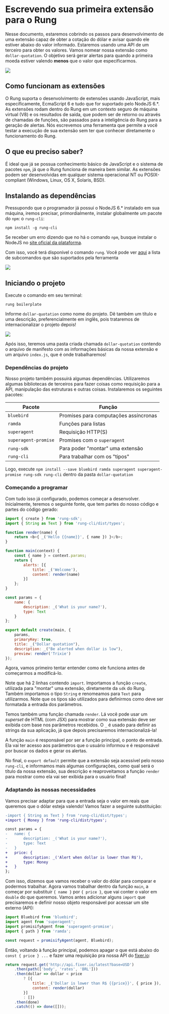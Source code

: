 # Escrevendo sua primeira extensão para o Rung

Nesse documento, estaremos cobrindo os passos para desenvolvimento de uma
extensão capaz de obter a cotação do dólar e avisar quando ele estiver abaixo
do valor informado. Estaremos usando uma API de um terceiro para obter os valores. 
Vamos nomear nossa extensão como `dollar-quotation`. O objetivo será gerar 
alertas para quando a primeira moeda estiver valendo **menos** que o valor que especificarmos.

![](./resources/main.png)

## Como funcionam as extensões

O Rung suporta o desenvolvimento de extensões usando JavaScript, mais
especificamente, EcmaScript 6 e tudo que for suportado pelo NodeJS 6.*.
As extensões rodam dentro do Rung em um contexto seguro de máquina virtual (V8)
e os resultados de saída, que podem ser de retorno ou através de chamadas de
funções, são passados para a inteligência do Rung para a geração de alertas.
Nós escrevemos uma ferramenta que permite a você testar a execução de sua extensão
sem ter que conhecer diretamente o funcionamento do Rung.

## O que eu preciso saber?

É ideal que já se possua conhecimento básico de JavaScript e o sistema de
pacotes `npm`, já que o Rung funciona de maneira bem similar. As extensões podem
ser desenvolvidas em qualquer sistema operacional NT ou POSIX-compliant (Windows, Linux, OS X, Solaris, BSD).

## Instalando as dependências

Pressupondo que o programador já possui o NodeJS 6.* instalado em sua máquina,
iremos precisar, primordialmente, instalar globalmente um pacote do `npm`: o
`rung-cli`:

`npm install -g rung-cli`

Se receber um erro dizendo que no há o comando `npm`, busque instalar o NodeJS no [site
oficial da plataforma](https://nodejs.org/en/download/).

Com isso, você terá disponível o comando `rung`. Você pode ver
[aqui](https://github.com/rung-tools/rung-cli#commands) a lista de subcomandos
que são suportados pela ferramenta

![](./resources/rung-cli-commands.png)

## Iniciando o projeto

Execute o comando em seu terminal:

`rung boilerplate`

Informe `dollar-quotation` como nome do projeto. Dê também um título e uma descrição,
preferencialmente em inglês, pois trataremos de internacionalizar o projeto depois!

![](./resources/rung-boilerplate.png)

Após isso, teremos uma pasta criada chamada `dollar-quotation` contendo o arquivo
de manifesto com as informações básicas da nossa extensão e um arquivo `index.js`,
que é onde trabalharemos!

### Dependências do projeto

Nosso projeto também possuirá algumas dependências. Utilizaremos algumas bibliotecas
de terceiros para fazer coisas como requisição para a API, manipulação das estruturas
e outras coisas. Instalaremos os seguintes pacotes:

| Pacote               | Função                                |
|----------------------|---------------------------------------|
| `bluebird`           | Promises para computações assíncronas |
| `ramda`              | Funções para listas                   |
| `superagent`         | Requisição HTTP(S)                    |
| `superagent-promise` | Promises com o `superagent`           |
| `rung-sdk`           | Para poder "montar" uma extensão      |
| `rung-cli`           | Para trabalhar com os "tipos"         |

Logo, execute `npm install --save bluebird ramda superagent superagent-promise rung-sdk rung-cli` dentro
da pasta `dollar-quotation`

### Começando a programar

Com tudo isso já configurado, podemos começar a desenvolver. Inicialmente, teremos o
seguinte fonte, que tem partes do nosso código e partes do código gerado:

```js
import { create } from 'rung-sdk';
import { String as Text } from 'rung-cli/dist/types';

function render(name) {
    return <b>{ _('Hello {{name}}', { name }) }</b>;
}

function main(context) {
    const { name } = context.params;
    return {
        alerts: [{
            title: _('Welcome'),
            content: render(name)
        }]
    };
}

const params = {
    name: {
        description: _('What is your name?'),
        type: Text
    }
};

export default create(main, {
    params,
    primaryKey: true,
    title: _("Dollar quotation"),
    description: _("Be alerted when dollar is low"),
    preview: render('Trixie')
});
```

Agora, vamos primeiro tentar entender como ele funciona antes de começarmos a modificá-lo.

Note que há 2 linhas contendo `import`. Importamos a função `create`, utilizada para "montar"
uma extensão, diretamente da `sdk` do Rung. Também importamos o tipo `String` e renomeamos
para `Text` para utilizarmos. Note que os tipos são utilizados para definirmos como deve
ser formatada a entrada dos parâmetros.

Temos também uma função chamada `render`. Lá você pode usar um _superset_ de HTML (com JSX)
para mostrar como sua extensão deve ser exibida com base nos parâmetros recebidos. O `_`
é usado para definir as strings da sua aplicação, já que depois precisaremos internacionalizá-la!

A função `main` é responsável por ser a função principal, o ponto de entrada. Ela vai ter acesso
aos parâmetros que o usuário informou e é responsável por buscar os dados e gerar os alertas.

No final, o `export default` permite que a extensão seja acessível pelo nosso `rung-cli`, e informamos
mais algumas configurações, como qual será o título da nossa extensão, sua descrição e reaproveitamos a
função `render` para mostrar como ela vai ser exibida para o usuário final!

### Adaptando às nossas necessidades

Vamos precisar adaptar para que a entrada seja o valor em reais que queremos que o dólar esteja valendo!
Vamos fazer a seguinte substituição:

```diff
-import { String as Text } from 'rung-cli/dist/types';
+import { Money } from 'rung-cli/dist/types';
```

```diff
const params = {
-   name: {
-       description: _('What is your name?'),
-       type: Text
-   }
+   price: {
+       description: _('Alert when dollar is lower than R$'),
+       type: Money
+   }
};
```

Com isso, dizemos que vamos receber o valor do dólar para comparar e podermos trabalhar. 
Agora vamos trabalhar dentro da função `main`, a começar por substituir `{ name }` por `{ price }`,
que vai conter o valor em `double` do que queremos. Vamos antes adicionar alguns `import` que
precisaremos e definir nosso objeto responsável por acessar um site externo (API):

```js
import Bluebird from 'bluebird';
import agent from 'superagent';
import promisifyAgent from 'superagent-promise';
import { path } from 'ramda';

const request = promisifyAgent(agent, Bluebird);
```

Então, voltando à função principal, podemos apagar o que está abaixo do `const { price } ...`
e fazer uma requisição pra nossa API do [fixer.io](http://fixer.io):

```js
return request.get('http://api.fixer.io/latest?base=USD')
    .then(path(['body', 'rates', 'BRL']))
    .then(dollar => dollar < price
        ? [{
            title: _('Dollar is lower than R$ {{price}}', { price }),
            content: render(dollar)
        }]
        : [])
    .then(done)
    .catch(() => done([]));
```
